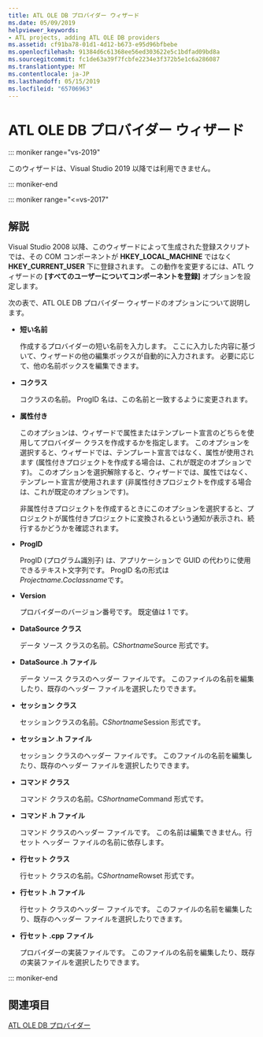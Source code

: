 ```yaml
---
title: ATL OLE DB プロバイダー ウィザード
ms.date: 05/09/2019
helpviewer_keywords:
- ATL projects, adding ATL OLE DB providers
ms.assetid: cf91ba78-01d1-4d12-b673-e95d96bfbebe
ms.openlocfilehash: 91384d6c61368ee56ed303622e5c1bdfad09bd8a
ms.sourcegitcommit: fc1de63a39f7fcbfe2234e3f372b5e1c6a286087
ms.translationtype: MT
ms.contentlocale: ja-JP
ms.lasthandoff: 05/15/2019
ms.locfileid: "65706963"
---
```

# <a name="atl-ole-db-provider-wizard"></a>ATL OLE DB プロバイダー ウィザード

::: moniker range="vs-2019"

このウィザードは、Visual Studio 2019 以降では利用できません。

::: moniker-end

::: moniker range="<=vs-2017"

## <a name="remarks"></a>解説

Visual Studio 2008 以降、このウィザードによって生成された登録スクリプトでは、その COM コンポーネントが **HKEY_LOCAL_MACHINE** ではなく **HKEY_CURRENT_USER** 下に登録されます。 この動作を変更するには、ATL ウィザードの **[すべてのユーザーについてコンポーネントを登録]** オプションを設定します。

次の表で、ATL OLE DB プロバイダー ウィザードのオプションについて説明します。

- **短い名前**

   作成するプロバイダーの短い名前を入力します。 ここに入力した内容に基づいて、ウィザードの他の編集ボックスが自動的に入力されます。 必要に応じて、他の名前ボックスを編集できます。

- **コクラス**

   コクラスの名前。 ProgID 名は、この名前と一致するように変更されます。

- **属性付き**

   このオプションは、ウィザードで属性またはテンプレート宣言のどちらを使用してプロバイダー クラスを作成するかを指定します。 このオプションを選択すると、ウィザードでは、テンプレート宣言ではなく、属性が使用されます (属性付きプロジェクトを作成する場合は、これが既定のオプションです)。 このオプションを選択解除すると、ウィザードでは、属性ではなく、テンプレート宣言が使用されます (非属性付きプロジェクトを作成する場合は、これが既定のオプションです)。

   非属性付きプロジェクトを作成するときにこのオプションを選択すると、プロジェクトが属性付きプロジェクトに変換されるという通知が表示され、続行するかどうかを確認されます。

- **ProgID**

   ProgID (プログラム識別子) は、アプリケーションで GUID の代わりに使用できるテキスト文字列です。 ProgID 名の形式は *Projectname.Coclassname*です。

- **Version**

   プロバイダーのバージョン番号です。 既定値は 1 です。

- **DataSource クラス**

   データ ソース クラスの名前。C*Shortname*Source 形式です。

- **DataSource .h ファイル**

   データ ソース クラスのヘッダー ファイルです。 このファイルの名前を編集したり、既存のヘッダー ファイルを選択したりできます。

- **セッション クラス**

   セッションクラスの名前。C*Shortname*Session 形式です。

- **セッション .h ファイル**

   セッション クラスのヘッダー ファイルです。 このファイルの名前を編集したり、既存のヘッダー ファイルを選択したりできます。

- **コマンド クラス**

   コマンド クラスの名前。C*Shortname*Command 形式です。

- **コマンド .h ファイル**

   コマンド クラスのヘッダー ファイルです。 この名前は編集できません。行セット ヘッダー ファイルの名前に依存します。

- **行セット クラス**

   行セット クラスの名前。C*Shortname*Rowset 形式です。

- **行セット .h ファイル**

   行セット クラスのヘッダー ファイルです。 このファイルの名前を編集したり、既存のヘッダー ファイルを選択したりできます。

- **行セット .cpp ファイル**

   プロバイダーの実装ファイルです。 このファイルの名前を編集したり、既存の実装ファイルを選択したりできます。

::: moniker-end

## <a name="see-also"></a>関連項目

[ATL OLE DB プロバイダー](../../atl/reference/adding-an-atl-ole-db-provider.md)
